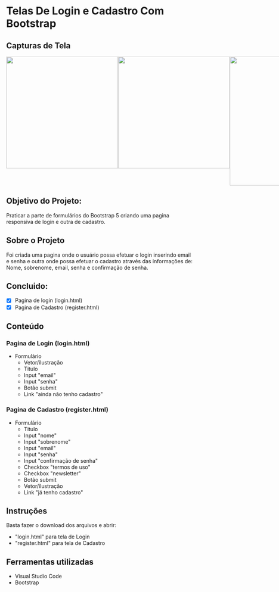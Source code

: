 # Telas De Login e Cadastro Com Bootstrap 
  
## Capturas de Tela 

<div style=" display: flex;">
  <img src="https://joaoguimaraes.com/img/gitScreenshots/loginRegisterBootstrap5/loginMobile.png" style="height: 300px; "/>
  <img src="https://joaoguimaraes.com/img/gitScreenshots/loginRegisterBootstrap5/loginDesktop.png" style="height: 300px;"/>
  <img src="https://joaoguimaraes.com/img/gitScreenshots/loginRegisterBootstrap5/registerDesktop.png" style="height: 346px;"/>
  <img src="https://joaoguimaraes.com/img/gitScreenshots/loginRegisterBootstrap5/registerMobile.png" style= "height: 346px;"/>
</div>

## Objetivo do Projeto: 
  
Praticar a parte de formulários do Bootstrap 5 criando uma pagina responsiva de login e outra de cadastro.
  
## Sobre o Projeto 
  
Foi criada uma pagina onde o usuário possa efetuar o login inserindo email e senha e outra onde possa efetuar o cadastro através das informações de: Nome, sobrenome, email, senha e confirmação de senha.


  
## Concluido: 

  
- [x] Pagina de login (login.html) 
- [x] Pagina de Cadastro (register.html)
  
## Conteúdo 
  
### Pagina de Login (login.html) 
  
- Formulário
  * Vetor/ilustração 
  * Titulo
  * Input "email"
  * Input "senha"
  * Botão submit
  * Link "ainda não tenho cadastro"

### Pagina de Cadastro (register.html) 
  
- Formulário 
  * Titulo
  * Input "nome"
  * Input "sobrenome"
  * Input "email"
  * Input "senha"
  * Input "confirmação de senha"
  * Checkbox "termos de uso"
  * Checkbox "newsletter"
  * Botão submit
  * Vetor/ilustração
  * Link "já tenho cadastro"
  
 ## Instruções 
  
 Basta fazer o download dos arquivos e abrir:
 
 - "login.html" para tela de Login
 - "register.html" para tela de Cadastro 
  
 ## Ferramentas utilizadas 
  
 - Visual Studio Code 
 - Bootstrap

